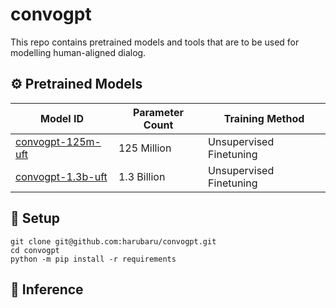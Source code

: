 # convogpt
This repo contains pretrained models and tools that are to be used for modelling human-aligned dialog.

## ⚙️ Pretrained Models
| Model ID   | Parameter Count | Training Method |
|------------|-----------------|-----------------|
| [convogpt-125m-uft](https://huggingface.co/hakurei/convogpt/tree/main/125m-uft) | 125 Million | Unsupervised Finetuning |
| [convogpt-1.3b-uft](https://huggingface.co/hakurei/convogpt/tree/main/1.3b-uft) | 1.3 Billion | Unsupervised Finetuning |

## 🔑 Setup

```shell
git clone git@github.com:harubaru/convogpt.git
cd convogpt
python -m pip install -r requirements
```

## 🤖 Inference
```python
```
